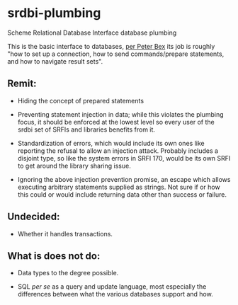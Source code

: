 # srdbi-plumbing

Scheme Relational Database Interface database plumbing

This is the basic interface to databases, [per Peter
Bex](https://srfi-email.schemers.org/schemepersist/msg/12145753/) its
job is roughly "how to set up a connection, how to send
commands/prepare statements, and how to navigate result sets".

## Remit:

- Hiding the concept of prepared statements

- Preventing statement injection in data; while this violates the
  plumbing focus, it should be enforced at the lowest level so every
  user of the srdbi set of SRFIs and libraries benefits from it.

- Standardization of errors, which would include its own ones like
  reporting the refusal to allow an injection attack.  Probably
  includes a disjoint type, so like the system errors in SRFI 170,
  would be its own SRFI to get around the library sharing issue.

- Ignoring the above injection prevention promise, an escape which
  allows executing arbitrary statements supplied as strings.  Not sure
  if or how this could or would include returning data other than
  success or failure.

## Undecided:

- Whether it handles transactions.

## What is does not do:

- Data types to the degree possible.

- SQL *per se* as a query and update language, most especially the
  differences between what the various databases support and how.
